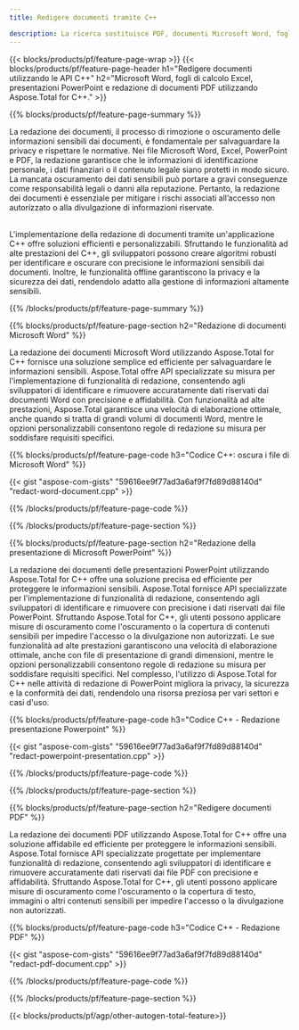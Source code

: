```yaml
---
title: Redigere documenti tramite C++ 

description: La ricerca sostituisce PDF, documenti Microsoft Word, fogli di calcolo Excel e dati di presentazioni PowerPoint tramite l'applicazione C++. Codice C++ elencato
---
```


{{< blocks/products/pf/feature-page-wrap >}}
{{< blocks/products/pf/feature-page-header h1="Redigere documenti utilizzando le API C++" h2="Microsoft Word, fogli di calcolo Excel, presentazioni PowerPoint e redazione di documenti PDF utilizzando Aspose.Total for C++." >}}

{{% blocks/products/pf/feature-page-summary %}}

La redazione dei documenti, il processo di rimozione o oscuramento delle informazioni sensibili dai documenti, è fondamentale per salvaguardare la privacy e rispettare le normative. Nei file Microsoft Word, Excel, PowerPoint e PDF, la redazione garantisce che le informazioni di identificazione personale, i dati finanziari o il contenuto legale siano protetti in modo sicuro. La mancata oscuramento dei dati sensibili può portare a gravi conseguenze come responsabilità legali o danni alla reputazione. Pertanto, la redazione dei documenti è essenziale per mitigare i rischi associati all’accesso non autorizzato o alla divulgazione di informazioni riservate.<br /><br />

L'implementazione della redazione di documenti tramite un'applicazione C++ offre soluzioni efficienti e personalizzabili. Sfruttando le funzionalità ad alte prestazioni del C++, gli sviluppatori possono creare algoritmi robusti per identificare e oscurare con precisione le informazioni sensibili dai documenti. Inoltre, le funzionalità offline garantiscono la privacy e la sicurezza dei dati, rendendolo adatto alla gestione di informazioni altamente sensibili. 

{{% /blocks/products/pf/feature-page-summary  %}}

{{% blocks/products/pf/feature-page-section  h2="Redazione di documenti Microsoft Word" %}}

La redazione dei documenti Microsoft Word utilizzando Aspose.Total for C++ fornisce una soluzione semplice ed efficiente per salvaguardare le informazioni sensibili. Aspose.Total offre API specializzate su misura per l'implementazione di funzionalità di redazione, consentendo agli sviluppatori di identificare e rimuovere accuratamente dati riservati dai documenti Word con precisione e affidabilità. Con funzionalità ad alte prestazioni, Aspose.Total garantisce una velocità di elaborazione ottimale, anche quando si tratta di grandi volumi di documenti Word, mentre le opzioni personalizzabili consentono regole di redazione su misura per soddisfare requisiti specifici.

{{% blocks/products/pf/feature-page-code h3="Codice C++: oscura i file di Microsoft Word" %}}

{{< gist "aspose-com-gists" "59616ee9f77ad3a6af9f7fd89d88140d" "redact-word-document.cpp" >}}

{{% /blocks/products/pf/feature-page-code  %}}

{{% /blocks/products/pf/feature-page-section %}}

{{% blocks/products/pf/feature-page-section  h2="Redazione della presentazione di Microsoft PowerPoint" %}}

La redazione dei documenti delle presentazioni PowerPoint utilizzando Aspose.Total for C++ offre una soluzione precisa ed efficiente per proteggere le informazioni sensibili. Aspose.Total fornisce API specializzate per l'implementazione di funzionalità di redazione, consentendo agli sviluppatori di identificare e rimuovere con precisione i dati riservati dai file PowerPoint. Sfruttando Aspose.Total for C++, gli utenti possono applicare misure di oscuramento come l'oscuramento o la copertura di contenuti sensibili per impedire l'accesso o la divulgazione non autorizzati. Le sue funzionalità ad alte prestazioni garantiscono una velocità di elaborazione ottimale, anche con file di presentazione di grandi dimensioni, mentre le opzioni personalizzabili consentono regole di redazione su misura per soddisfare requisiti specifici. Nel complesso, l'utilizzo di Aspose.Total for C++ nelle attività di redazione di PowerPoint migliora la privacy, la sicurezza e la conformità dei dati, rendendolo una risorsa preziosa per vari settori e casi d'uso.

{{% blocks/products/pf/feature-page-code h3="Codice C++ - Redazione presentazione Powerpoint" %}}

{{< gist "aspose-com-gists" "59616ee9f77ad3a6af9f7fd89d88140d" "redact-powerpoint-presentation.cpp" >}}

{{% /blocks/products/pf/feature-page-code  %}}

{{% /blocks/products/pf/feature-page-section %}}


{{% blocks/products/pf/feature-page-section  h2="Redigere documenti PDF" %}}

La redazione dei documenti PDF utilizzando Aspose.Total for C++ offre una soluzione affidabile ed efficiente per proteggere le informazioni sensibili. Aspose.Total fornisce API specializzate progettate per implementare funzionalità di redazione, consentendo agli sviluppatori di identificare e rimuovere accuratamente dati riservati dai file PDF con precisione e affidabilità. Sfruttando Aspose.Total for C++, gli utenti possono applicare misure di oscuramento come l'oscuramento o la copertura di testo, immagini o altri contenuti sensibili per impedire l'accesso o la divulgazione non autorizzati.

{{% blocks/products/pf/feature-page-code h3="Codice C++ - Redazione PDF" %}}

{{< gist "aspose-com-gists" "59616ee9f77ad3a6af9f7fd89d88140d" "redact-pdf-document.cpp" >}}

{{% /blocks/products/pf/feature-page-code  %}}

{{% /blocks/products/pf/feature-page-section %}}

{{< blocks/products/pf/agp/other-autogen-total-feature>}}